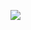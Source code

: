 ![](https://tigerdingcom-1258728659.cos.ap-shanghai.myqcloud.com/Wiki/1182new_homepage/1182release-min.jpg)

<center><object data="https://img.shields.io/badge/Java%20Version-16-007396?style=plastic&logo=java"></object>
<object data="https://img.shields.io/badge/Game%20Version-JE%201.17.1-important?style=plastic&logo=data:image/svg%2bxml;base64,PHN2ZyB4bWxucz0iaHR0cDovL3d3dy53My5vcmcvMjAwMC9zdmciIHZlcnNpb249IjEiIHdpZHRoPSI2MDAiIGhlaWdodD0iNjAwIj48cGF0aCBkPSJNMTI5IDExMWMtNTUgNC05MyA2Ni05MyA3OEwwIDM5OGMtMiA3MCAzNiA5MiA2OSA5MWgxYzc5IDAgODctNTcgMTMwLTEyOGgyMDFjNDMgNzEgNTAgMTI4IDEyOSAxMjhoMWMzMyAxIDcxLTIxIDY5LTkxbC0zNi0yMDljMC0xMi00MC03OC05OC03OGgtMTBjLTYzIDAtOTIgMzUtOTIgNDJIMjM2YzAtNy0yOS00Mi05Mi00MmgtMTV6IiBmaWxsPSIjZmZmIi8+PC9zdmc+"></object>
<object data="https://img.shields.io/badge/Demo%20Version-JE%201.18%20Snapshot%204-9cf?style=plastic&logo=Blueprint"></object>
<object data="https://img.shields.io/badge/%E8%99%9A%E6%8B%9F%E7%8E%B0%E5%AE%9E%E5%9C%B0%E5%9B%BE-map.mc--tm.net-7EBC6F?logo=OpenStreetMap&style=plastic"></object>
<object data="https://img.shields.io/badge/Platform-Win--64%20%7C%20Win--32%20%7C%20OS%20X--64%20%7C%20Linux--64-inactive?style=plastic&logo=Windows"></object>
<object data="https://img.shields.io/badge/Server%20Core-Paper%20(Airplane)-6a7eda?logo=CurseForge&style=plastic"></object>
<object data="https://img.shields.io/badge/%E5%BE%AE%E4%BF%A1%E8%AE%A2%E9%98%85%E5%8F%B7-TigernMichaels%20%E6%B3%B0%E9%BA%A6-%2307C160?logo=WeChat&style=plastic"></object>
<object data="https://img.shields.io/badge/%E5%A4%87%E6%A1%88%E5%8F%B7-%E6%B2%AAICP%E5%A4%872020035736%E5%8F%B7--2-FFCCFF?style=plastic&logo=AdGuard&logoColor=white"></object></center>